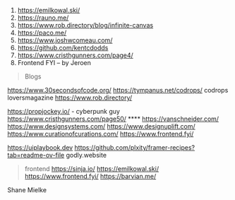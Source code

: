 1. https://emilkowal.ski/
2. https://rauno.me/
3. https://www.rob.directory/blog/infinite-canvas
4. https://paco.me/
5. https://www.joshwcomeau.com/
6. https://github.com/kentcdodds
7. https://www.cristhgunners.com/page4/
8. Frontend FYI – by Jeroen



>Blogs 

https://www.30secondsofcode.org/
https://tympanus.net/codrops/
codrops
loversmagazine
https://www.rob.directory/

https://propjockey.io/ - cyberpunk guy
https://www.cristhgunners.com/page50/  ****
https://vanschneider.com/ 
https://www.designsystems.com/
https://www.designuplift.com/
https://www.curationofcurations.com/
https://www.frontend.fyi/

https://uiplaybook.dev
https://github.com/plxity/framer-recipes?tab=readme-ov-file
godly.website


>frontend
https://sinja.io/
https://emilkowal.ski/
https://www.frontend.fyi/
https://barvian.me/

Shane Mielke
